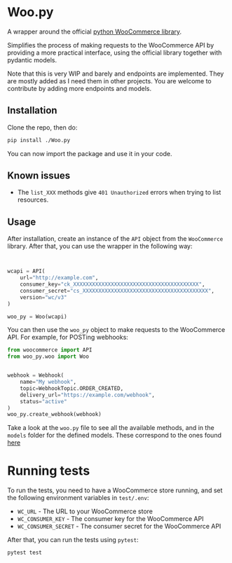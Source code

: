 # Woo.py
A wrapper around the official [python WooCommerce library](https://github.com/woocommerce/wc-api-python).

Simplifies the process of making requests to the WooCommerce API by providing a more practical interface,
using the official library together with pydantic models.

Note that this is very WIP and barely and endpoints are implemented.
They are mostly added as I need them in other projects.
You are welcome to contribute by adding more endpoints and models.
## Installation
Clone the repo, then do:
```bash
pip install ./Woo.py
```
You can now import the package and use it in your code.

## Known issues
- The `list_XXX` methods give `401 Unauthorized` errors when trying to list resources. 

## Usage
After installation, create an instance of the `API` object from the `WooCommerce` library.
After that, you can use the wrapper in the following way:
```python


wcapi = API(
    url="http://example.com",
    consumer_key="ck_XXXXXXXXXXXXXXXXXXXXXXXXXXXXXXXXXXXXXXXX",
    consumer_secret="cs_XXXXXXXXXXXXXXXXXXXXXXXXXXXXXXXXXXXXXXXX",
    version="wc/v3"
)

woo_py = Woo(wcapi)
```
You can then use the `woo_py` object to make requests to the WooCommerce API.
For example, for POSTing webhooks:
```python
from woocommerce import API
from woo_py.woo import Woo


webhook = Webhook(
    name="My webhook",
    topic=WebhookTopic.ORDER_CREATED,
    delivery_url="https://example.com/webhook",
    status="active"
)
woo_py.create_webhook(webhook)
```
Take a look at the `woo.py` file to see all the available methods, and in the `models` folder for 
the defined models. 
These correspond to the ones found [here](https://woocommerce.github.io/woocommerce-rest-api-docs/)
# Running tests
To run the tests, you need to have a WooCommerce store running, and set the following environment variables
in `test/.env`:
- `WC_URL` - The URL to your WooCommerce store
- `WC_CONSUMER_KEY` - The consumer key for the WooCommerce API
- `WC_CONSUMER_SECRET` - The consumer secret for the WooCommerce API

After that, you can run the tests using `pytest`:
```bash
pytest test
```
